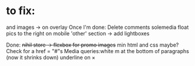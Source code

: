 # to fix:

and images -> on overlay
  Once I'm done:
  	Delete comments
solemedia float pics to the right on mobile
'other' section -> add lightboxes









Done:
~~nihil store -> flexbox for promo images~~
min html and css maybe?
Check for a href = "#"s
Media queries:white m at the bottom of paragraphs (now it shrinks down)
underline on &times; 
